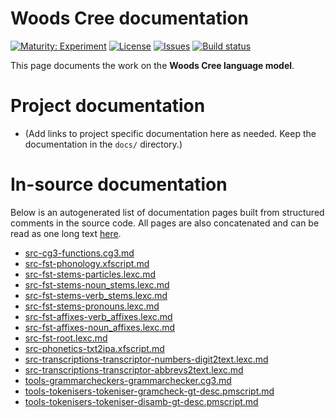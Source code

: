 # Woods Cree documentation

[![Maturity: Experiment](https://img.shields.io/badge/Maturity-Experiment-black.svg)](https://giellalt.github.io/MaturityClassification.html)
[![License](https://img.shields.io/github/license/giellalt/lang-cwd)](https://raw.githubusercontent.com/giellalt/lang-cwd/main/LICENSE)
[![Issues](https://img.shields.io/github/issues/giellalt/lang-cwd)](https://github.com/giellalt/lang-cwd/issues)
[![Build status](https://github.com/giellalt/lang-cwd/workflows/Speller%20CI+CD/badge.svg)](https://github.com/giellalt/lang-cwd/actions)

This page documents the work on the **Woods Cree language model**. 

# Project documentation

* (Add links to project specific documentation here as needed. Keep the documentation in the `docs/` directory.)

# In-source documentation

Below is an autogenerated list of documentation pages built from structured comments in the source code. All pages are also concatenated and can be read as one long text [here](cwd.md).

* [src-cg3-functions.cg3.md](src-cg3-functions.cg3.md)
* [src-fst-phonology.xfscript.md](src-fst-phonology.xfscript.md)
* [src-fst-stems-particles.lexc.md](src-fst-stems-particles.lexc.md)
* [src-fst-stems-noun_stems.lexc.md](src-fst-stems-noun_stems.lexc.md)
* [src-fst-stems-verb_stems.lexc.md](src-fst-stems-verb_stems.lexc.md)
* [src-fst-stems-pronouns.lexc.md](src-fst-stems-pronouns.lexc.md)
* [src-fst-affixes-verb_affixes.lexc.md](src-fst-affixes-verb_affixes.lexc.md)
* [src-fst-affixes-noun_affixes.lexc.md](src-fst-affixes-noun_affixes.lexc.md)
* [src-fst-root.lexc.md](src-fst-root.lexc.md)
* [src-phonetics-txt2ipa.xfscript.md](src-phonetics-txt2ipa.xfscript.md)
* [src-transcriptions-transcriptor-numbers-digit2text.lexc.md](src-transcriptions-transcriptor-numbers-digit2text.lexc.md)
* [src-transcriptions-transcriptor-abbrevs2text.lexc.md](src-transcriptions-transcriptor-abbrevs2text.lexc.md)
* [tools-grammarcheckers-grammarchecker.cg3.md](tools-grammarcheckers-grammarchecker.cg3.md)
* [tools-tokenisers-tokeniser-gramcheck-gt-desc.pmscript.md](tools-tokenisers-tokeniser-gramcheck-gt-desc.pmscript.md)
* [tools-tokenisers-tokeniser-disamb-gt-desc.pmscript.md](tools-tokenisers-tokeniser-disamb-gt-desc.pmscript.md)
